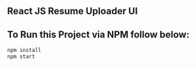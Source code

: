 ## React JS Resume Uploader UI
### 

## To Run this Project via NPM follow below:

```bash
npm install
npm start
```

